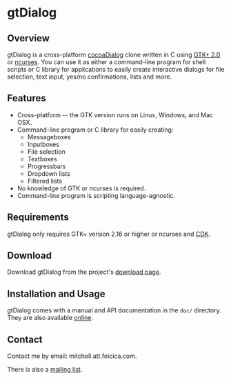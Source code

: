 # gtDialog

## Overview

gtDialog is a cross-platform [cocoaDialog][] clone written in C using
[GTK+ 2.0][] or [ncurses][]. You can use it as either a command-line program for
shell scripts or C library for applications to easily create interactive dialogs
for file selection, text input, yes/no confirmations, lists and more.

[cocoaDialog]: http://cocoadialog.sf.net
[GTK+ 2.0]: http://gtk.org
[ncurses]: http://invisible-island.net/ncurses/ncurses.html

## Features

* Cross-platform -- the GTK version runs on Linux, Windows, and Mac OSX.
* Command-line program or C library for easily creating:
  + Messageboxes
  + Inputboxes
  + File selection
  + Textboxes
  + Progressbars
  + Dropdown lists
  + Filtered lists
* No knowledge of GTK or ncurses is required.
* Command-line program is scripting language-agnostic.

## Requirements

gtDialog only requires GTK+ version 2.16 or higher or ncurses and [CDK][].

[CDK]: http://invisible-island.net/cdk/

## Download

Download gtDialog from the project's [download page][].

[download page]: http://foicica.com/gtdialog/download

## Installation and Usage

gtDialog comes with a manual and API documentation in the `doc/` directory.
They are also available [online][].

[online]: http://foicica.com/gtdialog

## Contact

Contact me by email: mitchell.att.foicica.com.

There is also a [mailing list][].

[mailing list]: http://foicica.com/lists
